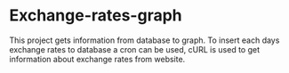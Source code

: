 # Exchange-rates-graph


This project gets information from database to graph. To insert each days exchange rates to database a cron can be used, cURL is used to get information about exchange rates from website. 
